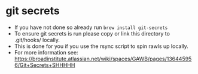 # git secrets

* If you have not done so already run `brew install git-secrets`
* To ensure git secrets is run please copy or link this directory to .git/hooks/ locally.
* This is done for you if you use the rsync script to spin rawls up locally.
* For more information see: https://broadinstitute.atlassian.net/wiki/spaces/GAWB/pages/136445956/Git+Secrets+SHHHHH
